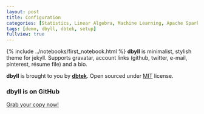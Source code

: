 ```yaml
---
layout: post
title: Configuration
categories: [Statistics, Linear Algebra, Machine Learning, Apache Spark]
tags: [demo, dbyll, dbtek, setup]
fullview: true
---
```

{% include ../notebooks/first_notebook.html %}
**dbyll** is minimalist, stylish theme for jekyll. Supports gravatar, account links (github, twitter, e-mail, pinterest, résume file) and a bio.  

**dbyll** is brought to you by **[dbtek](http://ismaildemirbilek.com)**. Open sourced under [MIT](http://opensource.org/licenses/MIT) license.

### dbyll is on GitHub

<a class="btn btn-default" href="https://github.com/dbtek/dbyll">Grab your copy now!</a>
